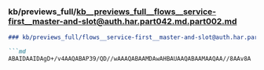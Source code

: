 ### kb/previews_full/kb__previews_full__flows__service-first__master-and-slot@auth.har.part042.md.part002.md

```md
### kb/previews_full/flows__service-first__master-and-slot@auth.har.part042.md (part 002)

```md
ABAIDAAIDAgD+/v4AAQABAP39/QD//wAAAQABAAMDAwAHBAUAAQABAAMAAQAA//8AAv8A
```

```

```
